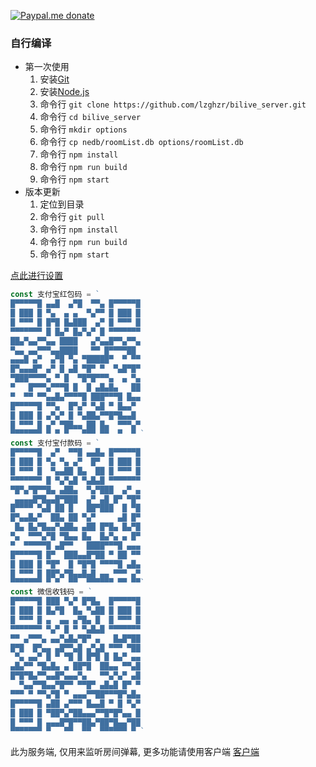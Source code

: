 [![Paypal.me donate](https://img.shields.io/badge/Paypal.me-donate-yellow.svg)](https://www.paypal.me/lzppzr)

### 自行编译
  * 第一次使用
    1. 安装[Git](https://git-scm.com/downloads)
    2. 安装[Node.js](https://nodejs.org/)
    3. 命令行 `git clone https://github.com/lzghzr/bilive_server.git`
    4. 命令行 `cd bilive_server`
    5. 命令行 `mkdir options`
    6. 命令行 `cp nedb/roomList.db options/roomList.db`
    7. 命令行 `npm install`
    8. 命令行 `npm run build`
    9. 命令行 `npm start`
  * 版本更新
    1. 定位到目录
    2. 命令行 `git pull`
    3. 命令行 `npm install`
    4. 命令行 `npm run build`
    5. 命令行 `npm start`

[点此进行设置](http://github.halaal.win/bilive_client/#path=ws://localhost:20080&protocol=admin)
```TypeScript
const 支付宝红包码 = `
█▀▀▀▀▀█ ▄▄█  ▄▀█  ▀▀▄ █▀▀▀▀▀█
█ ███ █ ▀▄  ▄ ▄  ▀▄▀▀ █ ███ █
█ ▀▀▀ █ █▀█ █▄███  ▄▀ █ ▀▀▀ █
▀▀▀▀▀▀▀ █ █▄▀ █▄▀▄▀ █ ▀▀▀▀▀▀▀
██▄▀▄▄▀▀▄▄ ████   ▄▀▄▄█▀▀▄▀▀▄
▀▄▄ ▄▄▀▀▀▄▄████   ▀▀ █▀▀▀▀██ 
▄▄▄█ ▄▀  ▄▀█ ▀▄ ▀█████▀  ▀ ▀▀
█▀▄▄▄█▀ ▄▀ █ ▄█ ▀█▀ ▀  ▀▄█▀█▀
▀███▀▀▀▀▄ ▀ █  ▀█▀█▀▀▀▄  ▄ ▀▄
▀   █▀▀▀▄▀▀▀█ █  █ ▄█▄█▄   ██
▀  ▀▀ ▀▀▄▄█▄▀▀▀▀█ ███▀▀▀█ █▄▄
█▀▀▀▀▀█ ▀▀▄  █▀▄▀ ▀▄█ ▀ █▄▄▀ 
█ ███ █ ▄▀▄▀ █ ▀▄██▄▀▀█▀█▄▄█ 
█ ▀▀▀ █ ▄▀ ▀██▄▄ ██ █▄  ▀▀▀▄▀
▀▀▀▀▀▀▀ ▀ ▀ ▀   ▀▀▀ ▀▀  ▀  ▀ `
const 支付宝付款码 = `
█▀▀▀▀▀█  ▄▀  ▀▀█ ▄▄█▄ █▀▀▀▀▀█
█ ███ █ ▀▄ ▀▄ ▄▀  █▀  █ ███ █
█ ▀▀▀ █  ▀▄▄██ █▄  ██ █ ▀▀▀ █
▀▀▀▀▀▀▀ █ ▀▄▀▄█ ▀▄█▄█ ▀▀▀▀▀▀▀
▀█▀▄▀█▀▀█▄ ▄██▄  ▀▄▀███  ▄▀ ▄
 ▄▄▄▄█▀█▄▄█▀███  ▄▀ ▄█ █▀ ▀█▀
█▀▀▀▀ ▀▄█ ██ █   ██▀███  █ ▀█
█▀▄▄█▄▀  ██▄ ██ ▀▄▀     ▄█ █▀
 █▄ █▄▀█▄▄▀▄██▄ ▄██ █▀█▄ █▄▀█
▀▄  ▀▀▀▄▀█ ▀█▄▄ █▄  █▄▀▄ ▄ █▀
▀  ▀▀▀▀▀█ ▄█▀▀   ████▀▀▀█ ▄▄▄
█▀▀▀▀▀█ █▀  ███▄▄█▀██ ▀ ██ ▀▀
█ ███ █ ▀█▀  █ ▀█▀█ ▀▀▀▀█ ▄█▄
█ ▀▀▀ █ ██▀▄▀█▄▄█▄█ ▄▄ ▀▀▀ ▄▀
▀▀▀▀▀▀▀ ▀ ▀  ▀▀  ▀▀▀▀▀▀ ▀▀ ▀▀`
const 微信收钱码 = `
█▀▀▀▀▀█ ███ ▀▄▀ █▀█▄  █▀▀▀▀▀█
█ ███ █ █▄▀█  █▄ ▀▄██ █ ███ █
█ ▀▀▀ █ ▄  ▄▄ ▄▀█▄ █  █ ▀▀▀ █
▀▀▀▀▀▀▀ ▀▄▀ █ ▀ ▀▄█▄█ ▀▀▀▀▀▀▀
▀▀ ▄▀▀▀▄ ▄▄▀▄█▄▀█▀ ▄   █▄█▀██
█▀█  █▀▄▄ ▄█▀▀▄█ ▄▀▄█ ▀▀▀ ▀██
 ▀▄ ▄▄▀ █ ▀ ▀█ █ █▀█ █ █▄▀ ▄▄
▄█▄▀▀ ▀█▄█▄ ▄ ██▀█  ██▄▄ ▀▀▄█
█▀█▀█▄▀▀▄▄█▀▄▄▄▀▄   ▀▀▄▀▄▀ ▄█
  ▀▄▄▀▀█▄▄▀█▀▀ ▀▀█▀ ▄█▄█ █▀ ▀
▀▀▀ ▀ ▀▀▄▀█ ▀ ▄▄▄▀▀██▀▀▀█▀▄█▄
█▀▀▀▀▀█ ▄██ ▄▀▀▀ █▄▄█ ▀ █ ▀▄▀
█ ███ █ ▀██▀▄▀██▄▄▄▀▀█▀█▀▄▄ █
█ ▀▀▀ █ ▄▄▄█▀█▀▀██▄▀██▀█▄▄▀██
▀▀▀▀▀▀▀ ▀   ▀▀  ▀▀  ▀▀▀▀▀▀ ▀ `
```

此为服务端, 仅用来监听房间弹幕, 更多功能请使用客户端
[客户端](https://github.com/lzghzr/bilive_client)